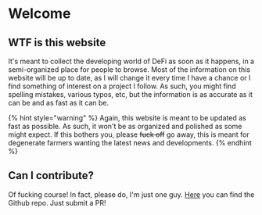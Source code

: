 # Welcome

## WTF is this website

It's meant to collect the developing world of DeFi as soon as it happens, in a semi-organized place for people to browse. Most of the information on this website will be up to date, as I will change it every time I have a chance or I find something of interest on a project I follow. As such, you might find spelling mistakes, various typos, etc, but the information is as accurate as it can be and as fast as it can be.

{% hint style="warning" %}
Again, this website is meant to be updated as fast as possible. As such, it won't be as organized and polished as some might expect. If this bothers you, please ~~fuck off~~ go away, this is meant for degenerate farmers wanting the latest news and developments.
{% endhint %}

## Can I contribute?

Of fucking course! In fact, please do, I'm just one guy. [Here](https://github.com/patrick-jane-crypto/defi-spill) you can find the Github repo. Just submit a PR!


